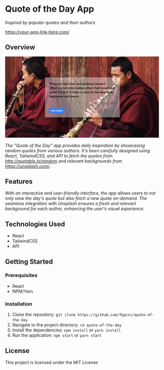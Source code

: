# Quote of the Day App

*Inspired by popular quotes and their authors*

https://your-app-link-here.com/

## Overview

![QuoteOfTheDay](https://github.com/fppcnc/portfolio2/blob/master/public/assets/projectsPreview/quoteOfTheDay.png?raw=true)

*The "Quote of the Day" app provides daily inspiration by showcasing random quotes from various authors. It's been carefully designed using React, TailwindCSS, and API to fetch the quotes from http://quotable.io/random and relevant backgrounds from https://unsplash.com/.*

## Features

*With an interactive and user-friendly interface, the app allows users to not only view the day's quote but also fetch a new quote on-demand. The seamless integration with Unsplash ensures a fresh and relevant background for each author, enhancing the user's visual experience.*

## Technologies Used

- React
- TailwindCSS
- API

## Getting Started

### Prerequisites

- React
- NPM/Yarn

### Installation

1. Clone the repository: `git clone https://github.com/fppcnc/quote-of-the-day`
2. Navigate to the project directory: `cd quote-of-the-day`
3. Install the dependencies: `npm install` or `yarn install`
4. Run the application: `npm start` or `yarn start`

## License

This project is licensed under the MIT License